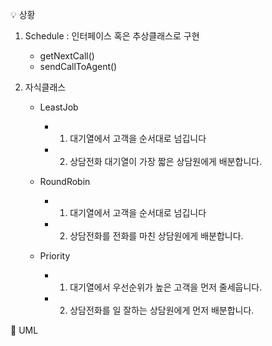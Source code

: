 💡 상황
  1. Schedule : 인터페이스 혹은 추상클래스로 구현
     
     - getNextCall()
     - sendCallToAgent()
  2. 자식클래스         

     - LeastJob  
       - 1. 대기열에서 고객을 순서대로 넘깁니다
       - 2. 상담전화 대기열이 가장 짧은 상담원에게 배분합니다.
        
      - RoundRobin
        - 1. 대기열에서 고객을 순서대로 넘깁니다
        - 2. 상담전화를 전화를 마친 상담원에게 배분합니다.
                            
      - Priority 
         - 1. 대기열에서 우선순위가 높은 고객을 먼저 줄세웁니다.
         - 2. 상담전화를 일 잘하는 상담원에게 먼저 배분합니다.

📁 UML
